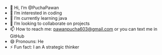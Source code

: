 - 👋 Hi, I’m @PuchaPawan
- 👀 I’m interested in coding
- 🌱 I’m currently learning java
- 💞️ I’m looking to collaborate on projects
- 📫 How to reach me: pawanpucha603@gmail.com or you can text me in GitHub
- 😄 Pronouns: He
- ⚡ Fun fact: I an A strategic thinker

<!---
PuchaPawan/PuchaPawan is a ✨ special ✨ repository because its `README.md` (this file) appears on your GitHub profile.
You can click the Preview link to take a look at your changes.
--->
